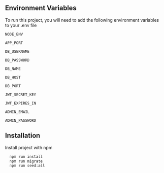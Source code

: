 ## Environment Variables

To run this project, you will need to add the following environment variables to your .env file

`NODE_ENV`

`APP_PORT`

`DB_USERNAME`

`DB_PASSWORD`

`DB_NAME`

`DB_HOST`

`DB_PORT`

`JWT_SECRET_KEY`

`JWT_EXPIRES_IN`

`ADMIN_EMAIL`

`ADMIN_PASSWORD`


## Installation

Install project with npm

```bash
  npm run install
  npm run migrate
  npm run seed:all
```
  